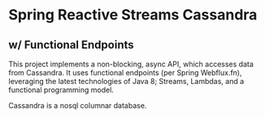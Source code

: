 # Spring Reactive Streams Cassandra
## w/ Functional Endpoints

This project implements a non-blocking, async API, which accesses data from Cassandra.
  It uses functional endpoints (per Spring Webflux.fn), leveraging the latest technologies
  of Java 8; Streams, Lambdas, and a functional programming model.
  
  Cassandra is a nosql columnar database.
  
